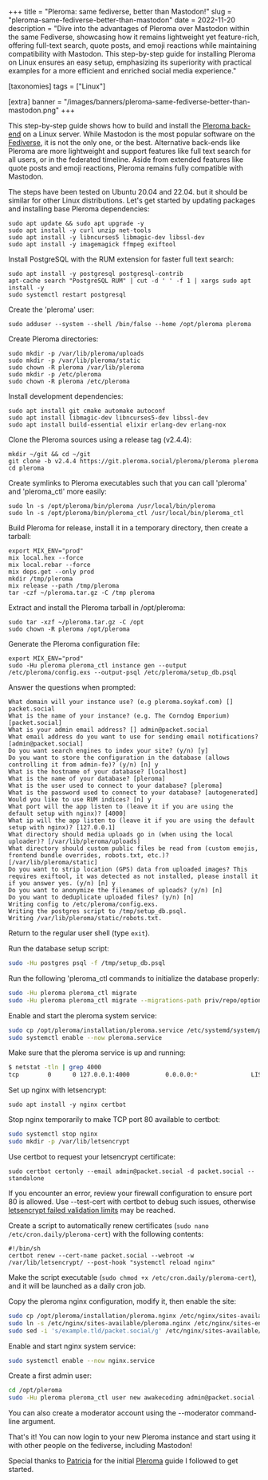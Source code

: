 +++
title = "Pleroma: same fediverse, better than Mastodon!"
slug = "pleroma-same-fediverse-better-than-mastodon"
date = 2022-11-20
description = "Dive into the advantages of Pleroma over Mastodon within the same Fediverse, showcasing how it remains lightweight yet feature-rich, offering full-text search, quote posts, and emoji reactions while maintaining compatibility with Mastodon. This step-by-step guide for installing Pleroma on Linux ensures an easy setup, emphasizing its superiority with practical examples for a more efficient and enriched social media experience."

[taxonomies]
tags = ["Linux"]

[extra]
banner = "/images/banners/pleroma-same-fediverse-better-than-mastodon.png"
+++

This step-by-step guide shows how to build and install the [Pleroma back-end](https://pleroma.social/) on a Linux server. While Mastodon is the most popular software on the [Fediverse](https://fediverse.party/), it is not the only one, or the best. Alternative back-ends like Pleroma are more lightweight and support features like full text search for all users, or in the federated timeline. Aside from extended features like quote posts and emoji reactions, Pleroma remains fully compatible with Mastodon.

The steps have been tested on Ubuntu 20.04 and 22.04. but it should be similar for other Linux distributions. Let's get started by updating packages and installing base Pleroma dependencies:

```
sudo apt update && sudo apt upgrade -y
sudo apt install -y curl unzip net-tools
sudo apt install -y libncurses5 libmagic-dev libssl-dev
sudo apt install -y imagemagick ffmpeg exiftool
```

Install PostgreSQL with the RUM extension for faster full text search:

```
sudo apt install -y postgresql postgresql-contrib
apt-cache search "PostgreSQL RUM" | cut -d ' ' -f 1 | xargs sudo apt install -y
sudo systemctl restart postgresql
```

Create the 'pleroma' user:

```
sudo adduser --system --shell /bin/false --home /opt/pleroma pleroma
```

Create Pleroma directories:

```
sudo mkdir -p /var/lib/pleroma/uploads
sudo mkdir -p /var/lib/pleroma/static
sudo chown -R pleroma /var/lib/pleroma
sudo mkdir -p /etc/pleroma
sudo chown -R pleroma /etc/pleroma
```

Install development dependencies:

```
sudo apt install git cmake automake autoconf
sudo apt install libmagic-dev libncurses5-dev libssl-dev
sudo apt install build-essential elixir erlang-dev erlang-nox
```

Clone the Pleroma sources using a release tag (v2.4.4): 

```
mkdir ~/git && cd ~/git
git clone -b v2.4.4 https://git.pleroma.social/pleroma/pleroma pleroma
cd pleroma
```

Create symlinks to Pleroma executables such that you can call 'pleroma' and 'pleroma_ctl' more easily:

```
sudo ln -s /opt/pleroma/bin/pleroma /usr/local/bin/pleroma
sudo ln -s /opt/pleroma/bin/pleroma_ctl /usr/local/bin/pleroma_ctl
```

Build Pleroma for release, install it in a temporary directory, then create a tarball:

```
export MIX_ENV="prod"
mix local.hex --force
mix local.rebar --force
mix deps.get --only prod
mkdir /tmp/pleroma
mix release --path /tmp/pleroma
tar -czf ~/pleroma.tar.gz -C /tmp pleroma
```

Extract and install the Pleroma tarball in /opt/pleroma:

```
sudo tar -xzf ~/pleroma.tar.gz -C /opt
sudo chown -R pleroma /opt/pleroma
```

Generate the Pleroma configuration file:

```
export MIX_ENV="prod"
sudo -Hu pleroma pleroma_ctl instance gen --output /etc/pleroma/config.exs --output-psql /etc/pleroma/setup_db.psql
```

Answer the questions when prompted:

```
What domain will your instance use? (e.g pleroma.soykaf.com) [] packet.social
What is the name of your instance? (e.g. The Corndog Emporium) [packet.social]
What is your admin email address? [] admin@packet.social
What email address do you want to use for sending email notifications? [admin@packet.social]
Do you want search engines to index your site? (y/n) [y]
Do you want to store the configuration in the database (allows controlling it from admin-fe)? (y/n) [n] y
What is the hostname of your database? [localhost]
What is the name of your database? [pleroma]
What is the user used to connect to your database? [pleroma]
What is the password used to connect to your database? [autogenerated]
Would you like to use RUM indices? [n] y
What port will the app listen to (leave it if you are using the default setup with nginx)? [4000]
What ip will the app listen to (leave it if you are using the default setup with nginx)? [127.0.0.1]
What directory should media uploads go in (when using the local uploader)? [/var/lib/pleroma/uploads]
What directory should custom public files be read from (custom emojis, frontend bundle overrides, robots.txt, etc.)? [/var/lib/pleroma/static]
Do you want to strip location (GPS) data from uploaded images? This requires exiftool, it was detected as not installed, please install it if you answer yes. (y/n) [n] y
Do you want to anonymize the filenames of uploads? (y/n) [n]
Do you want to deduplicate uploaded files? (y/n) [n]
Writing config to /etc/pleroma/config.exs.
Writing the postgres script to /tmp/setup_db.psql.
Writing /var/lib/pleroma/static/robots.txt.
```

Return to the regular user shell (type `exit`).

Run the database setup script:

```bash
sudo -Hu postgres psql -f /tmp/setup_db.psql
```

Run the following 'pleroma_ctl commands to initialize the database properly:

```bash
sudo -Hu pleroma pleroma_ctl migrate
sudo -Hu pleroma pleroma_ctl migrate --migrations-path priv/repo/optional_migrations/rum_indexing/
```

Enable and start the pleroma system service:

```bash
sudo cp /opt/pleroma/installation/pleroma.service /etc/systemd/system/pleroma.service
sudo systemctl enable --now pleroma.service
```

Make sure that the pleroma service is up and running:

```bash
$ netstat -tln | grep 4000
tcp        0      0 127.0.0.1:4000          0.0.0.0:*               LISTEN
```

Set up nginx with letsencrypt:

```
sudo apt install -y nginx certbot
```

Stop nginx temporarily to make TCP port 80 available to certbot:

```bash
sudo systemctl stop nginx
sudo mkdir -p /var/lib/letsencrypt
```

Use certbot to request your letsencrypt certificate:

```
sudo certbot certonly --email admin@packet.social -d packet.social --standalone
```

If you encounter an error, review your firewall configuration to ensure port 80 is allowed. Use --test-cert with certbot to debug such issues, otherwise [letsencrypt failed validation limits](https://letsencrypt.org/docs/failed-validation-limit/) may be reached.

Create a script to automatically renew certificates (`sudo nano /etc/cron.daily/pleroma-cert`) with the following contents:

```
#!/bin/sh
certbot renew --cert-name packet.social --webroot -w /var/lib/letsencrypt/ --post-hook "systemctl reload nginx"
```

Make the script executable (`sudo chmod +x /etc/cron.daily/pleroma-cert`), and it will be launched as a daily cron job.

Copy the pleroma nginx configuration, modify it, then enable the site:

```bash
sudo cp /opt/pleroma/installation/pleroma.nginx /etc/nginx/sites-available/pleroma.nginx
sudo ln -s /etc/nginx/sites-available/pleroma.nginx /etc/nginx/sites-enabled/pleroma.nginx
sudo sed -i 's/example.tld/packet.social/g' /etc/nginx/sites-available/pleroma.nginx
```

Enable and start nginx system service:

```bash
sudo systemctl enable --now nginx.service
```

Create a first admin user:

```bash
cd /opt/pleroma
sudo -Hu pleroma pleroma_ctl user new awakecoding admin@packet.social --admin --password Password123!
```

You can also create a moderator account using the --moderator command-line argument.

That's it! You can now login to your new Pleroma instance and start using it with other people on the fediverse, including Mastodon!

Special thanks to [Patricia](https://patricia.no/) for the initial [Pleroma](https://github.com/patricia-gallardo/pleroma-setup) guide I followed to get started.
